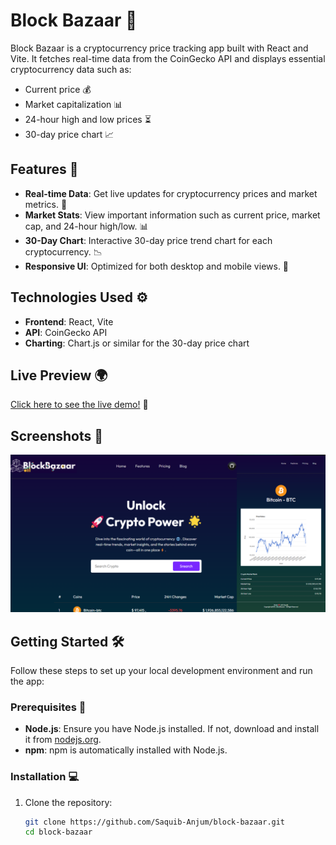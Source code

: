 # Block Bazaar 🚀



Block Bazaar is a cryptocurrency price tracking app built with React and Vite. It fetches real-time data from the CoinGecko API and displays essential cryptocurrency data such as:

- Current price 💰
- Market capitalization 📊
- 24-hour high and low prices ⏳
- 30-day price chart 📈

## Features 🌟

- **Real-time Data**: Get live updates for cryptocurrency prices and market metrics. 🔄
- **Market Stats**: View important information such as current price, market cap, and 24-hour high/low. 📊
- **30-Day Chart**: Interactive 30-day price trend chart for each cryptocurrency. 📉
- **Responsive UI**: Optimized for both desktop and mobile views. 📱

## Technologies Used ⚙️

- **Frontend**: React, Vite
- **API**: CoinGecko API
- **Charting**: Chart.js or similar for the 30-day price chart

## Live Preview 🌍

[Click here to see the live demo!](https://block-bazaar.vercel.app/) 🎉

## Screenshots 📸

![Block Bazaar](https://github.com/Saquib-Anjum/BlockBazaar/blob/main/public/Green%20Watercolour%20Opening%20Soon%20Banner%20(1).png)

## Getting Started 🛠️

Follow these steps to set up your local development environment and run the app:

### Prerequisites 📝

- **Node.js**: Ensure you have Node.js installed. If not, download and install it from [nodejs.org](https://nodejs.org/).
- **npm**: npm is automatically installed with Node.js.

### Installation 💻

1. Clone the repository:

   ```bash
   git clone https://github.com/Saquib-Anjum/block-bazaar.git
   cd block-bazaar
